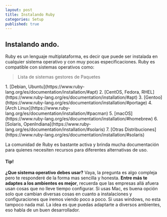 ```yaml
---
layout: post
title: Instalando Ruby
categories: Setup
published: true
---
```


## Instalando ando.


Ruby es un lenguaje multiplataforma, es decir que puede ser instalada en cualquier sistema operativo y con muy pocas especificaciones. Ruby es compatible con sistemas operativos como:

<blockquote>
Lista de sistemas gestores de Paquetes
</blockquote>
1. [Debian, Ubuntu](https://www.ruby-lang.org/es/documentation/installation/#apt)
2. [CentOS, Fedora, RHEL](https://www.ruby-lang.org/es/documentation/installation/#apt)
3. [Gentoo](https://www.ruby-lang.org/es/documentation/installation/#portage)
4. [Arch Linux](https://www.ruby-lang.org/es/documentation/installation/#pacman)
5. [macOS](https://www.ruby-lang.org/es/documentation/installation/#homebrew)
6. [Solaris, OpenIndiana](https://www.ruby-lang.org/es/documentation/installation/#solaris)
7. [Otras Distribuciones](https://www.ruby-lang.org/es/documentation/installation/#solaris)


La comunidad de Ruby es bastante activa y brinda mucha documentación para quienes necesiten recursos para diferentes alternativas de uso. 
<div class="tips">
  <h4>Tip!</h4>
<strong>¿Que sistema operativo debes usar?</strong> Vaya, la pregunta es algo compleja pero te responderé de la forma mas sencilla y honesta. <strong>Entre más te adaptes a los ambientes es mejor</strong>, recuerda que las empresas allá afuera usan cosas que no lleve tiempo configurar. Si usas Mac, es buena opción solo que cambian diversas cosas en cuanto a instalaciones y configuraciones que iremos viendo poco a poco. Si usas windows, no esta tampoco nada mal. La idea es que puedas adaptarte a diversos ambientes, eso habla de un buen desarrollador.
</div>
